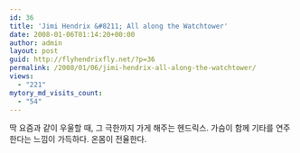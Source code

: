 ```yaml
---
id: 36
title: 'Jimi Hendrix &#8211; All along the Watchtower'
date: 2008-01-06T01:14:20+00:00
author: admin
layout: post
guid: http://flyhendrixfly.net/?p=36
permalink: /2008/01/06/jimi-hendrix-all-along-the-watchtower/
views:
  - "221"
mytory_md_visits_count:
  - "54"
---
```

<!--><![endif]--></object>

딱 요즘과 같이 우울할 때, 그 극한까지 가게 해주는 헨드릭스. 가슴이 함께 기타를 연주한다는 느낌이 가득하다. 온몸이 전율한다.
